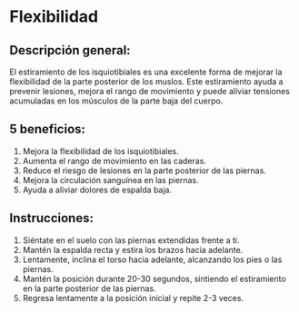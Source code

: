 # Flexibilidad

## Descripción general:
El estiramiento de los isquiotibiales es una excelente forma de mejorar la flexibilidad de la parte posterior de los muslos. Este estiramiento ayuda a prevenir lesiones, mejora el rango de movimiento y puede aliviar tensiones acumuladas en los músculos de la parte baja del cuerpo.

## 5 beneficios:
1. Mejora la flexibilidad de los isquiotibiales.
2. Aumenta el rango de movimiento en las caderas.
3. Reduce el riesgo de lesiones en la parte posterior de las piernas.
4. Mejora la circulación sanguínea en las piernas.
5. Ayuda a aliviar dolores de espalda baja.

## Instrucciones:
1. Siéntate en el suelo con las piernas extendidas frente a ti.
2. Mantén la espalda recta y estira los brazos hacia adelante.
3. Lentamente, inclina el torso hacia adelante, alcanzando los pies o las piernas.
4. Mantén la posición durante 20-30 segundos, sintiendo el estiramiento en la parte posterior de las piernas.
5. Regresa lentamente a la posición inicial y repite 2-3 veces.
